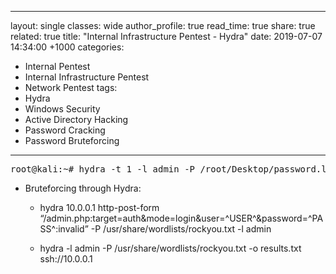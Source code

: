 ---
layout: single
classes: wide
author_profile: true
read_time: true
share: true
related: true
title:  "Internal Infrastructure Pentest - Hydra"
date:   2019-07-07 14:34:00 +1000
categories:
  - Internal Pentest
  - Internal Infrastructure Pentest
  - Network Pentest
tags:
  - Hydra
  - Windows Security
  - Active Directory Hacking
  - Password Cracking
  - Password Bruteforcing
 ---
<pre>
root@kali:~# hydra -t 1 -l admin -P /root/Desktop/password.lst -vV <IP> ftp
</pre>

- Bruteforcing through Hydra:
  - hydra 10.0.0.1 http-post-form “/admin.php:target=auth&mode=login&user=^USER^&password=^PASS^:invalid” -P /usr/share/wordlists/rockyou.txt -l admin

  - hydra -l admin -P /usr/share/wordlists/rockyou.txt -o results.txt ssh://10.0.0.1